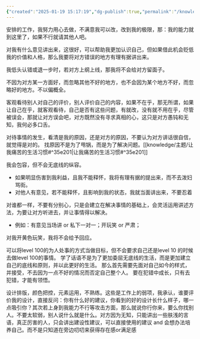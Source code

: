 ```yaml
---
{"created":"2025-01-19 15:17:19","dg-publish":true,"permalink":"/knowledge//","dgPassFrontmatter":true}
---
```



安排的工作，我努力用心去做，不满意我可以改，改到我的极限，那：我的能力就到这里了，如果不行就请其他人吧。

对我有什么意见讲出来，这很好，可以帮助我更加认识自己，但如果借此机会贬低我的价值和人格，那么我要将对方错误的地方有理有据讲出来。

我低头认错或退一步时，若对方上纲上线，那我将不会给对方留面子。

不因为对方某一方面好，而忽略其他不好的地方，也不会因为某个地方不好，而忽略好的地方。不以偏概全。

客观看待别人对自己的评价，别人评价自己的内容，如果不在乎，那无所谓，如果让自己在乎，就客观看待，自己是否有这些问题，有就改，没有就不用在乎，尽管被误会，那就让对方误会吧，对方既然没有寻求真相的心，这只是对方愚钝和无知，我何必多口舌。

对待事情的发生，看清是我的原因，还是对方的原因，不要认为对方讲话很自信，就觉得是对的。
找原因不是为了甩锅，而是为了解决问题。[[knowledge/主题/让我痛苦的生活习惯#^35e201\|让我痛苦的生活习惯#^35e201]]

我会包容，但不会无底线的纵容。
- 如果明显伤害到我利益，且我不能释怀，我将有理有据的提出来，而不去泼妇骂街。
- 对他人有意见，若不能释怀，且影响到我的状态，我就当面讲出来，不要忍着

对谁都一样，不要有分别心，只是会建立在解决事情的基础上，会灵活运用讲述方法，为要让对方听进去，并让事情得以解决。
- 例如：有意见当场讲 or 私下一对一；开玩笑 or 严肃；

对我开黄色玩笑，我将不会给予回应。

可以将level 100的为人处事的方式当做目标，但不会要求自己还是level 10 的时候去做level 100的事情。
学了话语不是为了更加委屈无底线的生活，而是更加建立自己的底线和原则，并以此更好的生活。
那么首先需要先面对自己如今的样式，并接受，不去因为一点不好的情况而否定自己整个人。
要在犯错中成长，只有去犯错，才能有领悟。

设计排版，颜色把控，元素运用，不熟练。这些是工作上的弱项，我承认，谁要评价我的设计，直接反问：你有什么好的建议，你看到的好的设计长什么样子，哪一点吸引你？其次若上身到我能力不行等攻击方面，那么就说你行你来，要么你找别人。不要太软弱，别人说什么就是什么。对方因为无知，只能讲出一些肤浅的言语，真正厉害的人，只会讲出建设性建议，可以直接使用的建议 and 会想办法培养自己。而不是只知道在旁边叨叨来获得存在感or满足感



